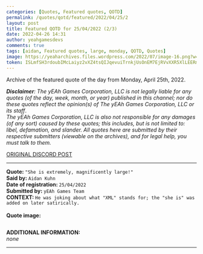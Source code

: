 ```yaml
---
categories: [Quotes, Featured quotes, QOTD]
permalink: /quotes/qotd/featured/2022/04/25/2
layout: post
title: Featured QOTD for 25/04/2022 (2/3)
date: 2022-04-26 14:31
author: yeahgamesdevs
comments: true
tags: [aidan, Featured quotes, large, monday, QOTD, Quotes]
image: https://yeaharchives.files.wordpress.com/2022/07/image-16.png?w=506
token: ISLmfSH3rdoubIMcLaiyz2vXZ4tsQIJqevuiTrnkjUsOnEM7EjRVvXXR5XlLEERmeAG3PViVDns7R2dabc6HbvIM5NXONNJKQLHW1rrwSLQBv1YVxxBeU1P4ocUIka658wZix978vyl4
---
```

<!-- wp:paragraph -->
<p>Archive of the featured quote of the day from Monday, April 25th, 2022. </p>
<!-- /wp:paragraph -->

<!-- wp:paragraph -->
<p><em><strong>Disclaimer</strong>: The yEAh Games Corporation, LLC is not legally liable for any quotes (of the day, week, month, or year) published in this channel; nor do these quotes reflect the opinion(s) of The yEAh Games Corporation, LLC or its staff</em>.<br><em>The yEAh Games Corporation, LLC is also not responsible for any damages (of any sort) caused by these quotes; this includes, but is not limited to: libel, defamation, and slander. All quotes here are submitted by their respective submitters (viewable on the archives), and for legal help, you must talk to them.</em><br><a href="https://cdn.discordapp.com/attachments/958100064079839303/964566123628609628/unknown.png"></a></p>
<!-- /wp:paragraph -->

<!-- wp:buttons {"layout":{"type":"flex","justifyContent":"left"}} -->
<div class="wp-block-buttons"><!-- wp:button {"textColor":"vivid-cyan-blue","align":"center","style":{"border":{"radius":"18px"}},"className":"is-style-fill"} -->
<div class="wp-block-button aligncenter is-style-fill"><a class="wp-block-button__link has-vivid-cyan-blue-color has-text-color wp-element-button" href="https://discord.com/channels/887052880782176266/958100064079839303/968271898335146004" style="border-radius:18px;">ORIGINAL DISCORD POST</a></div>
<!-- /wp:button --></div>
<!-- /wp:buttons -->

<!-- wp:separator {"align":"center","className":"is-style-wide"} -->
<hr class="wp-block-separator aligncenter has-alpha-channel-opacity is-style-wide" />
<!-- /wp:separator -->

<!-- wp:paragraph -->
<p><strong>Quote: </strong><code>"She is extremely, magnificently large!"</code><br><strong>Said by: </strong><code>Aidan Kuhn</code><br><strong>Date of registration: </strong><code>25/04/2022</code> <br><strong>Submitted by: </strong><code>yEAh Games Team</code><br><strong>CONTEXT: </strong><code>He was joking about what "XML" stands for; the "she is" was added on later satirically.</code><br><br><strong>Quote image:</strong></p>
<!-- /wp:paragraph -->

<!-- wp:image {"id":732,"sizeSlug":"large","linkDestination":"none"} -->
<figure class="wp-block-image size-large"><img src="https://yeaharchives.files.wordpress.com/2022/07/image-16.png?w=506" alt="" class="wp-image-732" /></figure>
<!-- /wp:image -->

<!-- wp:paragraph -->
<p><strong>ADDITIONAL INFORMATION:</strong><br><em>none</em></p>
<!-- /wp:paragraph -->

<!-- wp:separator {"className":"is-style-wide"} -->
<hr class="wp-block-separator has-alpha-channel-opacity is-style-wide" />
<!-- /wp:separator -->
